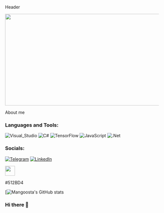 Header 

<p align="center">
  <img width="720" height="300" src="http://www.globalityconsulting.com/blog/wp-content/uploads/2015/02/Software-Testing.jpg">
</p>

About me



### Languages and Tools:
![Visual_Studio](https://img.shields.io/badge/-Visual_Studio-090909?style=for-the-badge&logo=VisualStudio&logoColor=F8C52C)
![C#](https://img.shields.io/badge/-C%23-090909?style=for-the-badge&logo=.NET&logoColor=097CDB)
![TensorFlow](https://img.shields.io/badge/-TensorFlow-090909?style=for-the-badge&logo=tensorflow&logoColor=F88C00)
![JavaScript](https://img.shields.io/badge/-JavaScript-090909?style=for-the-badge&logo=JavaScript&logoColor=E9D54D)
![.Net](https://img.shields.io/badge/-Framework-090909?style=for-the-badge&logo=.net&logoColor=E5D3FF)


### Socials:
[![Telegram](https://img.shields.io/badge/-Telegram-090909?style=for-the-badge&logo=telegram&logoColor=27A0D9)](https://t.me/Mangosta)
[![LinkedIn](https://img.shields.io/badge/-LinkedIn-090909?style=for-the-badge&logo=linkedin&logoColor=007BB6)](https://www.linkedin.com/in/vladimir-vishnyakov-6b8734243/)

<img height="32" width="32" src="https://cdn.jsdelivr.net/npm/simple-icons@v7/icons/[#512BD4].svg" />

#512BD4


[![Mangoosta's GitHub stats](https://github-readme-stats.vercel.app/api?username=Mang00sta&show_icons=true&theme=tokyonight)


### Hi there 👋

<!--
**Mang00sta/Mang00sta** is a ✨ _special_ ✨ repository because its `README.md` (this file) appears on your GitHub profile.

Here are some ideas to get you started:

- 🔭 I’m currently working on ...
- 🌱 I’m currently learning ...
- 👯 I’m looking to collaborate on ...
- 🤔 I’m looking for help with ...
- 💬 Ask me about ...
- 📫 How to reach me: ...
- 😄 Pronouns: ...
- ⚡ Fun fact: ...
-->
